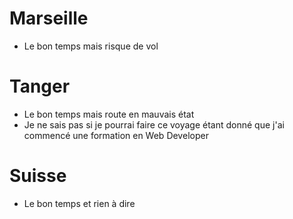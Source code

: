 # Marseille

- Le bon temps mais risque de vol

# Tanger

- Le bon temps mais route en mauvais état
- Je ne sais pas si je pourrai faire ce voyage étant donné que j'ai commencé une formation en Web Developer

# Suisse

- Le bon temps et rien à dire

